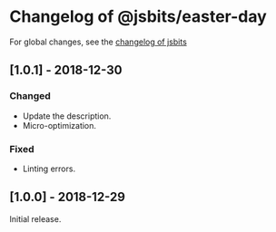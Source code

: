 # Changelog of @jsbits/easter-day

For global changes, see the [changelog of jsbits](https://github.com/ProJSLib/jsbits/blob/master/CHANGELOG.md)

## \[1.0.1] - 2018-12-30

### Changed

- Update the description.
- Micro-optimization.

### Fixed

- Linting errors.

## \[1.0.0] - 2018-12-29

Initial release.
